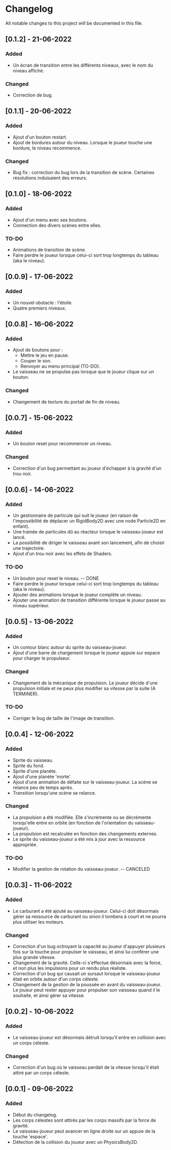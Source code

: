 # Changelog
All notable changes to this project will be documented in this file.

## [0.1.2] - 21-06-2022
### Added
- Un écran de transition entre les différents niveaux, avec le nom du niveau affiché.

### Changed
- Correction de bug.

## [0.1.1] - 20-06-2022
### Added
- Ajout d'un bouton restart.
- Ajout de bordures autour du niveau. Lorsque le joueur touche une bordure, le niveau recommence.

### Changed
- Bug fix : correction du bug lors de la transition de scène. Certaines résolutions induisaient des erreurs.

## [0.1.0] - 18-06-2022
### Added
- Ajout d'un menu avec ses boutons.
- Connection des divers scènes entre elles.

### TO-DO
- Animations de transition de scène.
- Faire perdre le joueur lorsque celui-ci sort trop longtemps du tableau (aka le niveau).

## [0.0.9] - 17-06-2022
### Added
- Un nouvel obstacle : l'étoile.
- Quatre premiers niveaux.

## [0.0.8] - 16-06-2022
### Added
- Ajout de boutons pour :
	- Mettre le jeu en pause.
	- Couper le son.
	- Renvoyer au menu principal (TO-DO).
- Le vaisseau ne se propulse pas lorsque que le joueur clique sur un bouton.

### Changed
- Changement de texture du portail de fin de niveau.

## [0.0.7] - 15-06-2022
### Added
- Un bouton reset pour recommencer un niveau.

### Changed
- Correction d'un bug permettant au joueur d'échapper à la gravité d'un trou noir.

## [0.0.6] - 14-06-2022
### Added
- Un gestionnaire de particule qui suit le joueur (en raison de l'impossibilité de déplacer un RigidBody2D avec une node Particle2D en enfant).
- Une trainée de particules dû au réacteur lorsque le vaisseau-joueur est lancé.
- La possibilité de diriger le vaisseau avant son lancement, afin de choisir une trajectoire.
- Ajout d'un trou noir avec les effets de Shaders.

### TO-DO
- Un bouton pour reset le niveau. -- DONE
- Faire perdre le joueur lorsque celui-ci sort trop longtemps du tableau (aka le niveau).
- Ajouter des animations lorsque le joueur complète un niveau.
- Ajouter une animation de transition différente lorsque le joueur passe au niveau supérieur.

## [0.0.5] - 13-06-2022
### Added
- Un contour blanc autour du sprite du vaisseau-joueur.
- Ajout d'une barre de chargement lorsque le joueur appuie sur espace pour charger le propulseur.

### Changed
- Changement de la mécanique de propulsion. Le joueur décide d'une propulsion initiale et ne peux plus modifier sa vitesse par la suite (A TERMINER).

### TO-DO
- Corriger le bug de taille de l'image de transition.

## [0.0.4] - 12-06-2022
### Added
- Sprite du vaisseau.
- Sprite du fond.
- Sprite d'une planète.
- Ajout d'une planète 'morte'.
- Ajout d'une animation de défaite sur le vaisseau-joueur. La scène se relance peu de temps après.
- Transition lorsqu'une scène se relance.

### Changed
- La propulsion a été modifiée. Elle s'incrémente ou se décrémente lorsqu'elle entre en orbite (en fonction de l'orientation du vaisseau-joueur).
- La propulsion est recalculée en fonction des changements externes.
- Le sprite du vaisseau-joueur a été mis à jour avec la ressource appropriée.

### TO-DO
- Modifier la gestion de rotation du vaisseau-joueur. -- CANCELED

## [0.0.3] - 11-06-2022
### Added
- Le carburant a été ajouté au vaisseau-joueur. Celui-ci doit désormais gérer sa ressource de carburant ou sinon il tombera à court et ne pourra plus utiliser les moteurs.

### Changed
- Correction d'un bug octroyant la capacité au joueur d'appuyer plusieurs fois sur la touche pour propulser le vaisseau, et ainsi lui conférer une plus grande vitesse.
- Changement de la gravité. Celle-ci s'effectue désormais avec la force, et non plus les impulsions pour un rendu plus réaliste.
- Correction d'un bug qui causait un sursaut lorsque le vaisseau-joueur était en orbite autour d'un corps céleste.
- Changement de la gestion de la poussée en avant du vaisseau-joueur. Le joueur peut rester appuyer pour propulser son vaisseau quand il le souhaite, et ainsi gérer sa vitesse.

## [0.0.2] - 10-06-2022
### Added
- Le vaisseau-joueur est désormais détruit lorsqu'il entre en collision avec un corps céleste.

### Changed
- Correction d'un bug où le vaisseau perdait de la vitesse lorsqu'il était attiré par un corps céleste.

## [0.0.1] - 09-06-2022
### Added
- Début du changelog.
- Les corps célestes sont attirés par les corps massifs par la force de gravité.
- Le vaisseau-joueur peut avancer en ligne droite sur un appuie de la touche 'espace'.
- Détection de la collision du joueur avec un PhysicsBody2D.